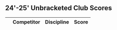 <script src="/static/rankings.js" defer></script>

## 24'-25' Unbracketed Club Scores

<table>
  <thead>
    <tr>
      <th></th>
      <th>Competitor</th>
      <th>Discipline</th>
      <th>Score</th>
    </tr>
  </thead>
    <tbody id="leaderboard-body">
    <!-- JS will inject rows here -->
    </tbody>
</table>
